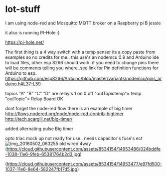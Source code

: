 # lot-stuff
I am using node-red and Mosquitto MQTT broker on a Raspberry pi B jessie

it also is running PI-Hole :) 

https://pi-hole.net/


The first thing is a 4 way switch with a temp senser
its a copy paste from examples so no credits for me.. 
this use's an nodemcu 0.9 and Arduino ide to load files, other esp 8266 should work.
if you need to change pins there will be comments telling you where..see link for Pin definition functions for Arduino to esp.
https://github.com/esp8266/Arduino/blob/master/variants/nodemcu/pins_arduino.h#L37-L59 



topics "A" "B" "C" "D" are relay's 1 on 0 off
"outTopictemp"= temp
"outTopic"= Relay Board OK

dont forget the node-red flow there is an example of big timer http://flows.nodered.org/node/node-red-contrib-bigtimer
http://tech.scargill.net/big-timer/


added alternating pulse Big timer

opto triac mock up not ready for use.. needs capacitor's fuse's ect
![img_20160502_063255](https://cloud.githubusercontent.com/assets/8534154/14953192/1c13fd64-1035-11e6-9e7e-2196b49ab68b.jpg)
old wired 4way
(https://cloud.githubusercontent.com/assets/8534154/14953486/024bddfe-1038-11e6-9feb-65381764b2d3.jpg)

(https://cloud.githubusercontent.com/assets/8534154/14953477/e97fd500-1037-11e6-8e64-582247fb17d5.jpg)

